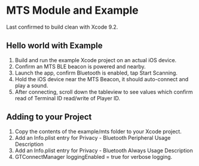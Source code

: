 # MTS Module and Example

Last confirmed to build clean with Xcode 9.2.

## Hello world with Example
1. Build and run the example Xcode project on an actual iOS device.
2. Confirm an MTS BLE beacon is powered and nearby.
3. Launch the app, confirm Bluetooth is enabled, tap Start Scanning.
4. Hold the iOS device near the MTS Beacon, it should auto-connect and play a sound.
5. After connecting, scroll down the tableview to see values which confirm read of Terminal ID read/write of Player ID.

## Adding to your Project
1. Copy the contents of the example/mts folder to your Xcode project.
2. Add an Info.plist entry for Privacy - Bluetooth Peripheral Usage Description
3. Add an Info.plist entry for Privacy - Bluetooth Always Usage Description
4. GTConnectManager loggingEnabled = true for verbose logging.
